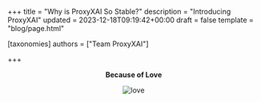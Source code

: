 +++
title = "Why is ProxyXAI So Stable?"
description = "Introducing ProxyXAI"
updated = 2023-12-18T09:19:42+00:00
draft = false
template = "blog/page.html"

[taxonomies]
authors = ["Team ProxyXAI"]

+++

<center>

**Because of Love**

<img src="https://static.proxyxai.com/girl.jpg" alt="love" style="max-width: 100%; height: auto;">

</center>
